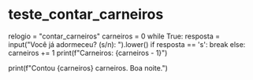 # teste_contar_carneiros

relogio = "contar_carneiros"
carneiros = 0
while True:
    resposta = input("Você já adormeceu? (s/n): ").lower()
    if resposta == 's':
        break
    else:
        carneiros += 1
        print(f"Carneiros: {carneiros - 1}")

print(f"Contou {carneiros} carneiros. Boa noite.")
